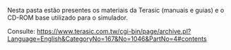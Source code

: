 Nesta pasta estão presentes os materiais da Terasic (manuais e guias) e o CD-ROM base utilizado para o simulador.


Consulte: https://www.terasic.com.tw/cgi-bin/page/archive.pl?Language=English&CategoryNo=167&No=1046&PartNo=4#contents

